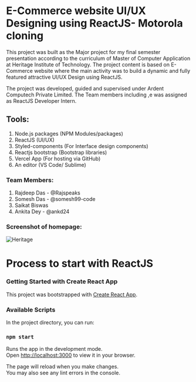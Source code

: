 # E-Commerce website UI/UX Designing using ReactJS- Motorola cloning

This project was built as the Major project for my final semester presentation according to the curriculum of Master of Computer Application at Heritage Institute of Technology. The project content is based on E-Commerce website where the main activity was to build a dynamic and fully featured attractive UI/UX Design using ReactJS. 

The project was developed, guided and supervised under Ardent Computech Private Limited. The Team members including ,e was assigned as ReactJS Developer Intern.

## Tools: 
1. Node.js packages (NPM Modules/packages)
2. ReactJS (UI/UX)
3. Styled-components (For Interface design components)
4. Reactjs bootstrap (Bootstrap libraries)
5. Vercel App (For hosting via GitHub)
6. An editor (VS Code/ Sublime)

### Team Members:

1. Rajdeep Das - @Rajspeaks
2. Somesh Das - @somesh99-code
3. Saikat Biswas
4. Ankita Dey - @ankd24

### Screenshot of homepage:

![Heritage](https://user-images.githubusercontent.com/44817007/188267853-5fd76679-b057-4a45-a186-719d3ace30a6.png)


# Process to start with ReactJS

### Getting Started with Create React App

This project was bootstrapped with [Create React App](https://github.com/facebook/create-react-app).

### Available Scripts

In the project directory, you can run:

### `npm start`

Runs the app in the development mode.\
Open [http://localhost:3000](http://localhost:3000) to view it in your browser.

The page will reload when you make changes.\
You may also see any lint errors in the console.



